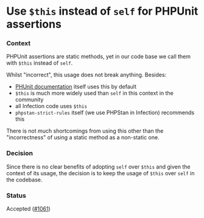 # Use `$this` instead of `self` for PHPUnit assertions

### Context

PHPUnit assertions are static methods, yet in our code base we call them with `$this` instead of
`self`.

Whilst "incorrect", this usage does not break anything. Besides:

- [PHUnit documentation][phpunit-doc] itself uses this by default
- `$this` is much more widely used than `self` in this context in the community
- all Infection code uses `$this`
- `phpstan-strict-rules` itself (we use PHPStan in Infection) recommends this

There is not much shortcomings from using this other than the "incorrectness" of using a static
method as a non-static one.


### Decision

Since there is no clear benefits of adopting `self` over `$this` and given the context of its usage,
the decision is to keep the usage of `$this` over `self` in the codebase.


### Status

Accepted ([#1061][1061])


[phpunit-doc]: https://phpunit.de/manual/6.5/en/appendixes.assertions.html
[1061]: https://github.com/infection/infection/pull/1061
